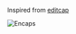 Inspired from [editcap](https://github.com/wireshark/wireshark/blob/master/editcap.c)


![Encaps](http://homepages.herts.ac.uk/~comqrgd/docs/network-notes/network-notes-img4.png)
